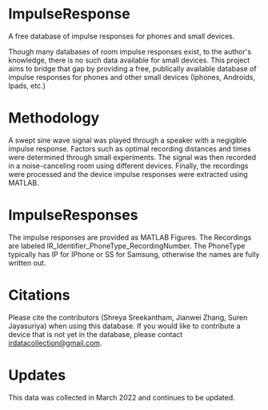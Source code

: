 # ImpulseResponse
A free database of impulse responses for phones and small devices.

Though many databases of room impulse responses exist, to the author's knowledge, there is no such data available for small devices. This project aims to bridge that gap by providing a free, publically available database of impulse responses for phones and other small devices (Iphones, Androids, Ipads, etc.) 

# Methodology
A swept sine wave signal was played through a speaker with a negigible impulse response. Factors such as optimal recording distances and times were determined through small experiments. The signal was then recorded in a noise-canceling room using different devices. Finally, the recordings were processed and the device impulse responses were extracted using MATLAB.

# ImpulseResponses
The impulse responses are provided as MATLAB Figures. The Recordings are labeled IR_Identifier_PhoneType_RecordingNumber. The PhoneType typically has IP for IPhone or SS for Samsung, otherwise the names are fully written out.

# Citations
Please cite the contributors (Shreya Sreekantham, Jianwei Zhang, Suren Jayasuriya) when using this database. If you would like to contribute a device that is not yet in the database, please contact irdatacollection@gmail.com.

# Updates
This data was collected in March 2022 and continues to be updated.
